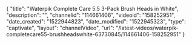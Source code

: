 {
    "title": "Waterpik Complete Care 5.5 3-Pack Brush Heads in White",
    "description": "",
    "channelid": "114661406",
    "videoid": "158252951",
    "date_created": "1522944823",
    "date_modified": "1522945323",
    "type": "captivate",
    "layout": "channelVideo",
    "url": "\/latest-videos\/waterpik-completecare55-brushheadswhite-63730845\/114661406-158252951"
}